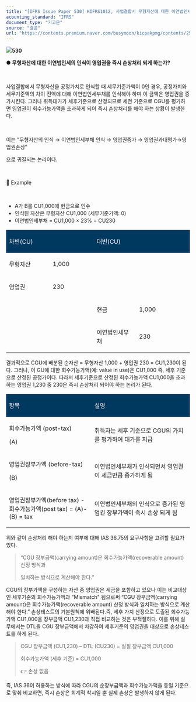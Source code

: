 ```yaml
---
title: "[IFRS Issue Paper 530] KIFRS1012, 사업결합시 무형자산에 대한 이연법인세부채로 인한 영업권 증가액의 손상여부"
acounting_standard: "IFRS"
document_type: "기고문"
source: "엘곰"
url: "https://contents.premium.naver.com/busymoon/kicpakpmg/contents/250404115252552gm"
---
```

![](https://n2.news.naver.com/l.gif?type=content)**530**

**● 무형자산에 대한 이연법인세의 인식이 영업권을 즉시 손상처리 되게 하는가?**

​

사업결합에서 무형자산을 공정가치로 인식할 때 세무기준가액이 0인 경우, 공정가치와 세무기준액의 차이 전액에 대해 이연법인세부채를 인식해야 하며 이 금액은 영업권을 증가시킨다. 그러나 취득대가가 세후기준으로 산정되므로 세전 기준으로 CGU를 평가하면 영업권이 회수가능가액을 초과하게 되어 즉시 손상처리를 해야 하는 상황이 발생한다.

​

이는 "무형자산의 인식 → 이연법인세부채 인식 → 영업권증가 → 영업권과대평가→영업권손상"

으로 귀결되는 논리이다.

​

📘 Example

​

- A가 B를 CU1,000에 현금으로 인수
- 인식된 자산은 무형자산 CU1,000 (세무기준가액: 0)
- 이연법인세부채 = CU1,000 × 23% = CU230

<table style=""><tbody><tr><td colspan="2" rowspan="1" style="width: 47.65%; height: 40.0px;  background-color: #003960;"><div><p style=""><span style="color:#ffffff;">차변(CU)</span></p></div></td><td colspan="2" rowspan="1" style="width: 52.35%; height: 40.0px;  background-color: #003960;"><div><p style=""><span style="color:#ffffff;">대변(CU)</span></p></div></td></tr><tr><td colspan="1" rowspan="1" style="width: 23.78%; height: 40.0px;  "><div><p style=""><span style="">무형자산</span></p></div></td><td colspan="1" rowspan="1" style="width: 23.88%; height: 40.0px;  "><div><p style=""><span style="">1,000</span></p></div></td><td colspan="1" rowspan="1" style="width: 23.14%; height: 40.0px;  "></td><td colspan="1" rowspan="1" style="width: 29.21%; height: 40.0px;  "><div><p style=""><span style="">​</span></p></div></td></tr><tr><td colspan="1" rowspan="1" style="width: 23.78%; height: 40.0px;  "><div><p style=""><span style="">영업권</span></p></div></td><td colspan="1" rowspan="1" style="width: 23.88%; height: 40.0px;  "><div><p style=""><span style="">230</span></p></div></td><td colspan="1" rowspan="1" style="width: 23.14%; height: 40.0px;  "></td><td colspan="1" rowspan="1" style="width: 29.21%; height: 40.0px;  "><div><p style=""><span style="">​</span></p></div></td></tr><tr><td colspan="1" rowspan="1" style="width: 23.78%; height: 40.0px;  "><div><p style=""><span style="">​</span></p></div></td><td colspan="1" rowspan="1" style="width: 23.88%; height: 40.0px;  "><div><p style=""><span style="">​</span></p></div></td><td colspan="1" rowspan="1" style="width: 23.14%; height: 40.0px;  "><div><p style=""><span style="">현금</span></p></div></td><td colspan="1" rowspan="1" style="width: 29.21%; height: 40.0px;  "><div><p style=""><span style="">1,000</span></p></div></td></tr><tr><td colspan="1" rowspan="1" style="width: 23.78%; height: 40.0px;  "><div><p style=""><span style="">​</span></p></div></td><td colspan="1" rowspan="1" style="width: 23.88%; height: 40.0px;  "><div><p style=""><span style="">​</span></p></div></td><td colspan="1" rowspan="1" style="width: 23.14%; height: 40.0px;  "><div><p style=""><span style="">이연법인세부채</span></p></div></td><td colspan="1" rowspan="1" style="width: 29.21%; height: 40.0px;  "><div><p style=""><span style="">230</span></p></div></td></tr></tbody></table>

결과적으로 CGU에 배분된 순자산 = 무형자산 1,000 + 영업권 230 = CU1,230이 된다. 그러나, 이 GU에 대한 회수가능가액(예: value in use)은 CU1,000 즉, 세후 기준으로 산정된 공정가이다. 따라서 세후기준으로 산정된 회수가능가액 CU1,000을 초과하는 영업권 1,230 중 230은 즉시 손상처리 되어야 하는 논리가 된다.

<table style=""><tbody><tr><td colspan="1" rowspan="1" style="width: 46.47%; height: 40.0px;  background-color: #003960;"><div><p style=""><span style="color:#ffffff;">항목</span></p></div></td><td colspan="1" rowspan="1" style="width: 53.53%; height: 40.0px;  background-color: #003960;"><div><p style=""><span style="color:#ffffff;">설명</span></p></div></td></tr><tr><td colspan="1" rowspan="1" style="width: 46.47%; height: 40.0px;  "><div><p style=""><span style="">회수가능가액 (post-tax)</span></p></div><div><p style=""><span style="">(A)</span></p></div></td><td colspan="1" rowspan="1" style="width: 53.53%; height: 40.0px;  "><div><p style=""><span style="">취득자는 세후 기준으로 CGU의 가치를 평가하여 대가를 지급</span></p></div></td></tr><tr><td colspan="1" rowspan="1" style="width: 46.47%; height: 40.0px;  "><div><p style=""><span style="">영업권장부가액 (before-tax)</span></p></div><div><p style=""><span style="">(B)</span></p></div></td><td colspan="1" rowspan="1" style="width: 53.53%; height: 40.0px;  "><div><p style=""><span style="">이연법인세부채가 인식되면서 영업권이 세금만큼 증가하게 됨</span></p></div></td></tr><tr><td colspan="1" rowspan="1" style="width: 46.47%; height: 40.0px;  "><div><p style=""><span style="">영업권장부가액(before tax) -회수가능가액(post tax) = (A)-(B) = tax</span></p></div></td><td colspan="1" rowspan="1" style="width: 53.53%; height: 40.0px;  "><div><p style=""><span style="">이연법인세부채의 인식으로 증가된 영업권 장부가액이 즉시 손상 되게 됨</span></p></div></td></tr></tbody></table>

위와 같이 손상처리 해야 하는지 여부에 대해 IAS 36.75의 요구사항을 고려할 필요가 있다.

> “CGU 장부금액(carrying amount)은 회수가능가액(recoverable amount) 산정 방식과
> 
> 일치하는 방식으로 계산해야 한다.”

CGU의 장부가액을 구성하는 자산 중 영업권은 세금을 포함하고 있으나 이는 비교대상인 세후기준의 회수가능가액과 "Mismatch" 됨으로써 “CGU 장부금액(carrying amount)은 회수가능가액(recoverable amount) 산정 방식과 일치하는 방식으로 계산해야 한다.” 손상테스트의 기본원칙에 위배된다.즉, 세후 가치 산정으로 도출된 회수가능가액 CU1,000을 장부금액 CU1,230과 직접 비교하는 것은 부적절하다. 이를 위해 실무에서는 DTL을 CGU 장부금액에서 차감하여 세후기준의 영업권을 대상으로 손상테스트를 하게 된다.

> CGU 장부금액 (CU1,230) – DTL (CU230) = 실질 장부금액 CU1,000
> 
> 회수가능가액 (세후 기준) = CU1,000
> 
> 👉 손상 없음

즉, IAS 36이 허용하는 방식에 따라 CGU의 순장부금액과 회수가능가액을 동일 기준으로 맞춰 비교하면, 즉시 손상은 회계적 착시일 뿐 실제 손상은 발생하지 않게 된다.